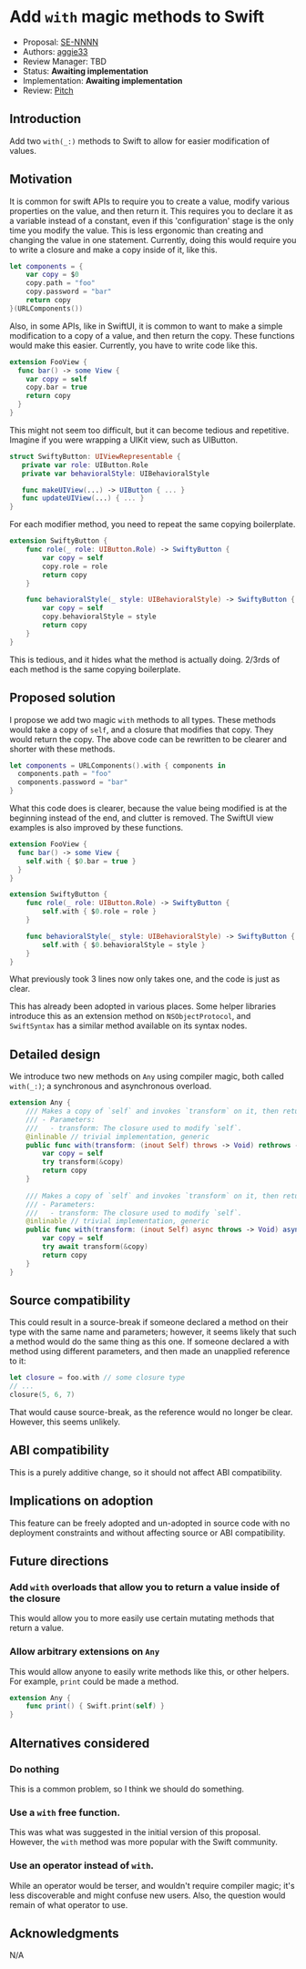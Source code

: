 # Add `with` magic methods to Swift

* Proposal: [SE-NNNN](NNNN-filename.md)
* Authors: [aggie33](https://github.com/aggie33)
* Review Manager: TBD
* Status: **Awaiting implementation**
* Implementation: **Awaiting implementation**
* Review: [Pitch](https://forums.swift.org/t/pitch-with-functions-in-the-standard-library/65716)

## Introduction

Add two `with(_:)` methods to Swift to allow for easier modification of values.

## Motivation

It is common for swift APIs to require you to create a value, modify various properties on the value, and then return it. This requires you to declare it as a variable instead of a constant, even if this 'configuration' stage is the only time you modify the value. This is less ergonomic than creating and changing the value in one statement. Currently, doing this would require you to write a closure and make a copy inside of it, like this.

```swift
let components = {
    var copy = $0
    copy.path = "foo"
    copy.password = "bar"
    return copy
}(URLComponents())
```

Also, in some APIs, like in SwiftUI, it is common to want to make a simple modification to a copy of a value, and then return the copy. These functions would make this easier. Currently, you have to write code like this.

```swift
extension FooView { 
  func bar() -> some View {
    var copy = self
    copy.bar = true
    return copy
  }
}
```

This might not seem too difficult, but it can become tedious and repetitive. Imagine if you were wrapping a UIKit view, such as UIButton.

```swift
struct SwiftyButton: UIViewRepresentable {
   private var role: UIButton.Role
   private var behavioralStyle: UIBehavioralStyle

   func makeUIView(...) -> UIButton { ... }
   func updateUIView(...) { ... }
}
```
For each modifier method, you need to repeat the same copying boilerplate.
```swift
extension SwiftyButton {
    func role(_ role: UIButton.Role) -> SwiftyButton {
        var copy = self
        copy.role = role
        return copy
    }

    func behavioralStyle(_ style: UIBehavioralStyle) -> SwiftyButton {
        var copy = self
        copy.behavioralStyle = style
        return copy
    }
}
```
This is tedious, and it hides what the method is actually doing. 2/3rds of each method is the same copying boilerplate. 

## Proposed solution

I propose we add two magic `with` methods to all types. These methods would take a copy of `self`, and a closure that modifies that copy. They would return the copy. The above code can be rewritten to be clearer and shorter with these methods.

``` swift
let components = URLComponents().with { components in
  components.path = "foo"
  components.password = "bar"
}
```

What this code does is clearer, because the value being modified is at the beginning instead of the end, and clutter is removed.
The SwiftUI view examples is also improved by these functions.

```swift
extension FooView {
  func bar() -> some View {
    self.with { $0.bar = true }
  }
}

extension SwiftyButton {
    func role(_ role: UIButton.Role) -> SwiftyButton {
        self.with { $0.role = role }
    }

    func behavioralStyle(_ style: UIBehavioralStyle) -> SwiftyButton {
        self.with { $0.behavioralStyle = style } 
    }
}
```

What previously took 3 lines now only takes one, and the code is just as clear.

This has already been adopted in various places. Some helper libraries introduce this as an extension method on `NSObjectProtocol`, and `SwiftSyntax` has a similar method available on its syntax nodes.

## Detailed design

We introduce two new methods on `Any` using compiler magic, both called `with(_:)`; a synchronous and asynchronous overload.
```swift
extension Any {
    /// Makes a copy of `self` and invokes `transform` on it, then returns the modified value.
    /// - Parameters:
    ///   - transform: The closure used to modify `self`.
    @inlinable // trivial implementation, generic
    public func with(transform: (inout Self) throws -> Void) rethrows -> Self {
        var copy = self
        try transform(&copy)
        return copy
    }
    
    /// Makes a copy of `self` and invokes `transform` on it, then returns the modified value.
    /// - Parameters:
    ///   - transform: The closure used to modify `self`.
    @inlinable // trivial implementation, generic
    public func with(transform: (inout Self) async throws -> Void) async rethrows -> Self {
        var copy = self
        try await transform(&copy)
        return copy
    }
}
```
## Source compatibility

This could result in a source-break if someone declared a method on their type with the same name and parameters; however, it seems likely that such a method would do the same thing as this one. If someone declared a with method using different parameters, and then made an unapplied reference to it:
```swift
let closure = foo.with // some closure type
// ...
closure(5, 6, 7)
```
That would cause source-break, as the reference would no longer be clear. However, this seems unlikely.

## ABI compatibility

This is a purely additive change, so it should not affect ABI compatibility.

## Implications on adoption

This feature can be freely adopted and un-adopted in source
code with no deployment constraints and without affecting source or ABI
compatibility.

## Future directions

### Add `with` overloads that allow you to return a value inside of the closure
This would allow you to more easily use certain mutating methods that return a value.

### Allow arbitrary extensions on `Any`
This would allow anyone to easily write methods like this, or other helpers. For example, `print` could be made a method.
```swift
extension Any {
    func print() { Swift.print(self) }
}
```

## Alternatives considered

### Do nothing
This is a common problem, so I think we should do something.

### Use a `with` free function.
This was what was suggested in the initial version of this proposal. However, the `with` method was more popular with the Swift community.

### Use an operator instead of `with`.
While an operator would be terser, and wouldn't require compiler magic; it's less discoverable and might confuse new users. Also, the question would remain of what operator to use.

## Acknowledgments

N/A
